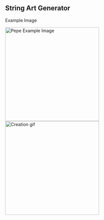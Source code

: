 ## String Art Generator

<p align="left"> Example Image </p>
<p>
<img src="example/peppe_sad.png" alt="Pepe Example Image" width="300">

<img src="example/gif.gif" alt="Creation gif" width="300">
